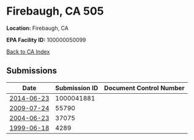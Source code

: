# Firebaugh, CA 505

**Location:** Firebaugh, CA

**EPA Facility ID:** 100000050099

[Back to CA Index](../../index.md)

## Submissions

| Date | Submission ID | Document Control Number |
|------|--------------|-------------------------|
| [2014-06-23](submissions/1000041881.md) | 1000041881 |  |
| [2009-07-24](submissions/55790.md) | 55790 |  |
| [2004-06-23](submissions/37075.md) | 37075 |  |
| [1999-06-18](submissions/4289.md) | 4289 |  |
